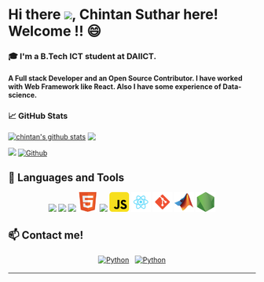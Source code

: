 <h1> Hi there <img src="https://raw.githubusercontent.com/MartinHeinz/MartinHeinz/master/wave.gif" width="30px">, Chintan Suthar here!
  <br>
  Welcome !! 😄</h1>


### 🎓 I'm a B.Tech ICT student at DAIICT.

#### A Full stack Developer and an Open Source Contributor. I have worked with Web Framework like React. Also I have some experience of Data-science.


### &#x1f4c8; GitHub Stats

<a href="https://github.com/chintansuthar72/github-readme-stats"><img align="center" src="https://github-readme-stats.vercel.app/api?username=chintansuthar72&show_icons=true&include_all_commits=true&theme=tokyonight&hide_border=true" alt="chintan's github stats" /></a> 
<a href="https://github.com/chintansuthar72/github-readme-stats"><img align="center" src="https://github-readme-stats.vercel.app/api/top-langs/?username=chintansuthar72&layout=compact&theme=tokyonight&hide_border=true" /></a> 

![](https://visitor-badge.laobi.icu/badge?page_id=chintansuthar72.chintansuthar72)
[![Github](https://img.shields.io/github/followers/chintansuthar72?label=Follow&style=social)](https://github.com/chintansuthar72)


## 🧰 **Languages and Tools**  
<p align="center"> 
<img src=https://upload.wikimedia.org/wikipedia/commons/thumb/1/18/C_Programming_Language.svg/1200px-C_Programming_Language.svg.png height='40' weight='40'/>
  <img src=https://upload.wikimedia.org/wikipedia/commons/thumb/1/18/ISO_C%2B%2B_Logo.svg/1200px-ISO_C%2B%2B_Logo.svg.png  height='40' weight='40'/>
  <img src=https://upload.wikimedia.org/wikipedia/commons/thumb/c/c3/Python-logo-notext.svg/1200px-Python-logo-notext.svg.png height='40' weight='40'/>
  <img src=https://github.com/edent/SuperTinyIcons/blob/master/images/svg/html5.svg height='40' weight='40'/>
  <img src=https://cdn.345tool.com/public/logos/css-formatter-logo.png height='40'  weight='40'/> 
  <img src=https://github.com/edent/SuperTinyIcons/blob/master/images/svg/javascript.svg height='40' weight='40'/>
  <img src=https://github.com/edent/SuperTinyIcons/blob/master/images/svg/react.svg height='40' weight='40'/>
  <img src=https://github.com/edent/SuperTinyIcons/blob/master/images/svg/git.svg  height='40' weight='40'/>
  <img src=https://github.com/shantanutyagi67/shantanutyagi67/blob/main/matlab.png  height='40' weight='40'/>
<code><img height='40' weight='40' src="https://raw.githubusercontent.com/github/explore/80688e429a7d4ef2fca1e82350fe8e3517d3494d/topics/nodejs/nodejs.png"></code>  
</p>



## 📫 **Contact me**! 
<p align="center"> 
 <a href="https://www.linkedin.com/in/chintan-suthar-0726a41aa/" target="_blank" rel="noopener noreferrer"> <img src="https://img.shields.io/badge/LinkedIn-0077B5?style=for-the-badge&logo=linkedin&logoColor=white" alt="Python" height="40" style="vertical-align:top; margin:4px"></a>
 <a href="mailto:mrchintansuthar@gmail.com"> <img src="https://img.shields.io/badge/Gmail-D14836?style=for-the-badge&logo=gmail&logoColor=white" alt="Python" height="40" style="vertical-align:top; margin:4px"></a>
</p>

---
